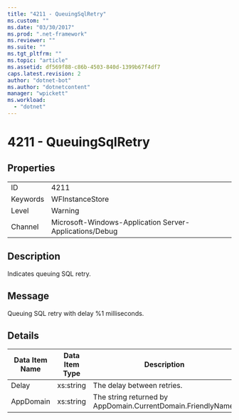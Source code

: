 ```yaml
---
title: "4211 - QueuingSqlRetry"
ms.custom: ""
ms.date: "03/30/2017"
ms.prod: ".net-framework"
ms.reviewer: ""
ms.suite: ""
ms.tgt_pltfrm: ""
ms.topic: "article"
ms.assetid: df569f88-c86b-4503-840d-1399b67f4df7
caps.latest.revision: 2
author: "dotnet-bot"
ms.author: "dotnetcontent"
manager: "wpickett"
ms.workload: 
  - "dotnet"
---
```

# 4211 - QueuingSqlRetry
## Properties  

|||  
|-|-|  
|ID|4211|  
|Keywords|WFInstanceStore|  
|Level|Warning|  
|Channel|Microsoft-Windows-Application Server-Applications/Debug|  

## Description  
 Indicates queuing SQL retry.  

## Message  
 Queuing SQL retry with delay %1 milliseconds.  

## Details  


| Data Item Name | Data Item Type |                         Description                          |
|----------------|----------------|--------------------------------------------------------------|
|     Delay      |   xs:string    |                  The delay between retries.                  |
|   AppDomain    |   xs:string    | The string returned by AppDomain.CurrentDomain.FriendlyName. |

